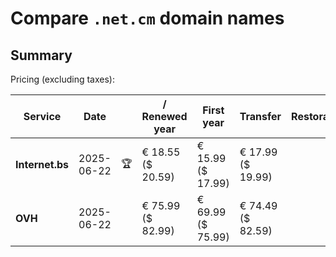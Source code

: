 # Compare `.net.cm` domain names

## Summary

Pricing (excluding taxes):

| Service | Date |  | / Renewed year | First year | Transfer | Restoration |
|--|--|--|--|--|--|--|
| **Internet.bs** | 2025-06-22 | 🏆 | € 18.55<br>($ 20.59) | € 15.99<br>($ 17.99) | € 17.99<br>($ 19.99) |  |
| **OVH** | 2025-06-22 |  | € 75.99<br>($ 82.99) | € 69.99<br>($ 75.99) | € 74.49<br>($ 82.59) |  |
